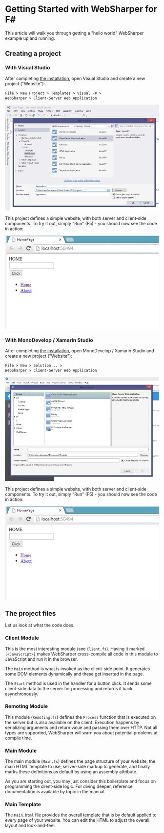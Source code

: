 # Getting Started with WebSharper for F# #

This article will walk you through getting a "hello world" WebSharper
example up and running.

## Creating a project

### With Visual Studio

After completing [the installation](Install.md), open Visual Studio and create a new project ("Website"):

    File > New Project > Templates > Visual F# >
    WebSharper > Client-Server Web Application

![New Project Screenshot](images/GettingStarted-1.png)

This project defines a simple website, with both server and
client-side components.  To try it out, simply "Run" (F5) - you should
now see the code in action:

![Sample App Screenshot](images/GettingStarted-2.png)

### With MonoDevelop / Xamarin Studio

After completing [the installation](http://websharper.com/docs/install-xs), open MonoDevelop / Xamarin Studio and create a new project ("Website"):

    File > New > Solution... >
    WebSharper > Client-Server Web Application

![New Project Screenshot](images/GettingStarted-1.xs.png)

This project defines a simple website, with both server and
client-side components.  To try it out, simply "Run" (F5) - you should
now see the code in action:

![Sample App Screenshot](images/GettingStarted-2.png)

## The project files

Let us look at what the code does.

### Client Module

This is the most interesting module (see `Client.fs`). Having it
marked `[<JavaScript>]` makes WebSharper cross-compile all code in
this module to JavaScript and run it in the browser.

The `Main` method is what is invoked as the client-side point. It
generates some DOM elements dynamically and these get inserted in the
page.

The `Start` method is used in the handler for a button click. It sends
some client-side data to the server for processing and returns it back
asynchronously.

### Remoting Module

This module (`Remoting.fs`) defines the `Process` function that is
executed on the server but is also available on the client. Execution
happens by serializing arguments and return value and passing them
over HTTP.  Not all types are supported, WebSharper will warn you
about potential problems at compile time.

### Main Module

The main module (`Main.fs`) defines the page structure of your
website, the main HTML template to use, server-side markup to
generate, and finally marks these definitions as default by using an
assembly attribute.

As you are starting out, you may just consider this boilerplate and
focus on programming the client-side logic. For diving deeper,
reference documentation is available by topic in the manual.

### Main Template

The `Main.html` file provides the overall template that is by default
applied to every page of your website.  You can edit the HTML to
adjust the overall layout and look-and-feel.
